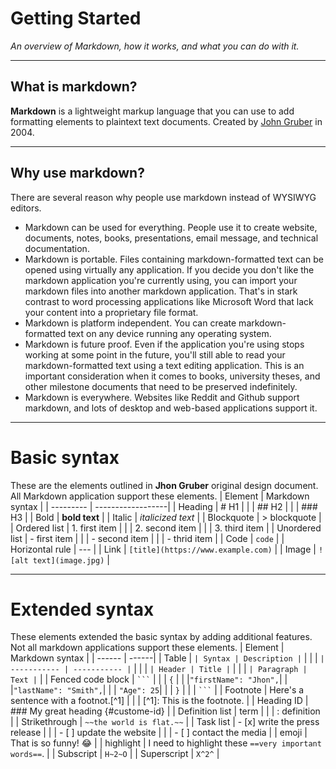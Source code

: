 # Getting Started

_An overview of Markdown, how it works, and what you can do with it._

---

## What is markdown?

**Markdown** is a lightweight markup language that you can use to add formatting elements to plaintext text documents. Created by [John Gruber](https://en.wikipedia.org/wiki/John_Gruber) in 2004.

---

## Why use markdown?

There are several reason why people use markdown instead of WYSIWYG editors.

- Markdown can be used for everything. People use it to create website, documents, notes, books, presentations, email message, and technical documentation.
- Markdown is portable. Files containing markdown-formatted text can be opened using virtually any application. If you decide you don't like the markdown application you're currently using, you can import your markdown files into another markdown application. That's in stark contrast to word processing applications like Microsoft Word that lack your content into a proprietary file format.
- Markdown is platform independent. You can create markdown-formatted text on any device running any operating system.
- Markdown is future proof. Even if the application you're using stops working at some point in the future, you'll still able to read your markdown-formatted text using a text editing application. This is an important consideration when it comes to books, university theses, and other milestone documents that need to be preserved indefinitely.
- Markdown is everywhere. Websites like Reddit and Github support markdown, and lots of desktop and web-based applications support it.

---

# Basic syntax

These are the elements outlined in **Jhon Gruber** original design document.
All Markdown application support these elements.
| Element | Markdown syntax |
| --------- | ------------------|
| Heading | # H1 |
| | ## H2 |
| | ### H3 |
| Bold | **bold text** |
| Italic | _italicized text_ |
| Blockquote | > blockquote |
| Ordered list | 1. first item |
| | 2. second item |
| | 3. third item |
| Unordered list | - first item |
| | - second item |
| | - thrid item |
| Code | `code` |
| Horizontal rule | --- |
| Link | `[title](https://www.example.com)` |
| Image | `![alt text](image.jpg)` |

---

# Extended syntax

These elements extended the basic syntax by adding additional features.
Not all markdown applications support these elements.
| Element | Markdown syntax |
| ------ | ------|
| Table | `| Syntax | Description |` |
| | `| ----------- | ----------- |` |
| | `| Header | Title |` |
| | `| Paragraph | Text |` |
| Fenced code block | ` ``` ` |
| | `{` |
| |`"firstName": "Jhon",`|
| |`"lastName": "Smith",`|
| | `"Age": 25`|
| | `}` |
| | ` ``` ` |
| Footnote | Here's a sentence with a footnot.[^1] |
| | [^1]: This is the footnote. |
| Heading ID | ### My great heading {#custome-id} |
| Definition list | term |
| | : definition |
| Strikethrough | `~~the world is flat.~~` |
| Task list | - [x] write the press release |
| | - [ ] update the website |
| | - [ ] contact the media |
| emoji | That is so funny! :joy: |
| highlight | I need to highlight these `==very important words==`. |
| Subscript | `H~2~O` |
| Superscript | `X^2^` |
